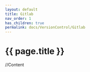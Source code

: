 ```yaml
---
layout: default
title: Gitlab
nav_order: 1
has_children: true
permalink: docs/VersionControl/Gitlab
---
```


{{ page.title }}
======================

//Content
